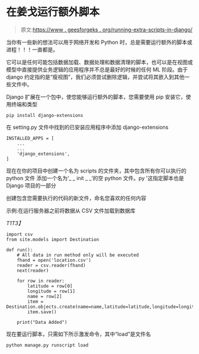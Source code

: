 # 在姜戈运行额外脚本

> 原文:[https://www . geesforgeks . org/running-extra-scripts-in-django/](https://www.geeksforgeeks.org/running-extra-scripts-in-django/)

当你有一些新的想法可以用于网络开发和 Python 时，总是需要运行额外的脚本或进程！！！一直都是。

它可以是任何可能包括数据加载、数据处理和数据清理的脚本，也可以是在视图或模型中直接提供业务逻辑的应用程序并不总是最好的时候的任何 ML 阶段。由于 django 约定指的是“瘦视图”，我们必须尝试删除逻辑，并尝试将其嵌入到其他一些文件中。

Django 扩展在一个包中，使您能够运行额外的脚本，您需要使用 pip 安装它，使用终端和类型

```
pip install django-extensions        
```

在 setting.py 文件中找到的已安装应用程序中添加 django-extensions

```
INSTALLED_APPS = [
    ...
    ...
    'django_extensions',
]
```

现在在你的项目中创建一个名为 scripts 的文件夹，其中包含所有你可以执行的 python 文件
添加一个名为‘_ _ init _ _’的空 python 文件。py '这指定脚本也是 Django 项目的一部分

创建包含您需要执行的代码的新文件，命名您喜欢的任何内容

示例:在运行服务器之前将数据从 CSV 文件加载到数据库

*T1T3】*

```
import csv
from site.models import Destination

def run():
    # All data in run method only will be executed 
    fhand = open('location.csv')
    reader = csv.reader(fhand)
    next(reader)

    for row in reader:
        latitude = row[0]
        longitude = row[1]
        name = row[2]
        item = Destination.objects.create(name=name,latitude=latitude,longitude=longitude)
        item.save()

    print("Data Added")
```

现在要运行脚本，只需如下所示激发命令，其中“load”是文件名

```
python manage.py runscript load
```